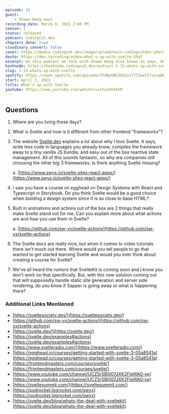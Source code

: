 ```yaml
---
episode: 15
guest: 
    - Shawn-Wang-swyx
recording_date: March 9, 2021 2:00 PM
season: 1
status: released
podcast: CodingCat.dev
chapters_done: true
cloudinary_convert: false
cover: https://media.codingcat.dev/image/upload/main-codingcatdev-photo/cpg2clvczhzzvetwruul.png
devto: https://dev.to/codingcatdev/what-s-up-with-svelte-59a7
excerpt: On this podcast we talk with Shawn Wang also known as swyx. We dive into what is happening with Svelte, the Svelte Society, and Svelte Radio.
hashnode: https://hashnode.codingcat.dev/podcast-1-15-whats-up-with-svelte
slug: 1-15-whats-up-with-svelte
spotify: https://open.spotify.com/episode/7FdRpURFJO5ZutrfT1weYI?si=qBkv3gHyQZKTJIbu1Tq5Pw
start: April 7, 2021
title: What's up with Svelte
youtube: https://www.youtube.com/watch?v=xLhuUShkYkM
---
```

## Questions

1. Where are you living these days?
2. What is Svelte and how is it different from other frontend "frameworks"?
3. The website [Svelte.dev](http://svelte.dev) explains a lot about why I love Svelte. It says, write less code in languages you already know, compiles the framework away to a tiny vanilla JS bundle, and easy out of the box reactive state management. All of this sounds fantastic, so why are companies still choosing the other big 3 frameworks. Is there anything Svelte missing?
    
    a. [https://www.swyx.io/svelte-sites-react-apps/](https://www.swyx.io/svelte-sites-react-apps/)
    
4. I saw you have a course on egghead on Design Systems with React and Typescript in Storybook. Do you think Svelte would be a good choice when building a design system since it is so close to base HTML?
5. Built in animations and actions out of the box are 2 things that really make Svelte stand out for me.  Can you explain more about what actions are and how you use them in Svelte?
    
    a. [https://github.com/sw-yx/svelte-actions](https://github.com/sw-yx/svelte-actions)
    
6. The Svelte docs are really nice, but when it comes to video tutorials there isn't much out there. Where would you tell people to go that wanted to get started learning Svelte and would you ever think about creating a course for Svelte?
7. We've all heard the rumors that SvelteKit is coming soon and I know you don't work on that specifically. But, with this new solution coming out that will supposedly handle static site generation and server side rendering, do you know if Sapper is going away or what is happening there?

### Additional Links Mentioned

- [https://sveltesociety.dev/](https://sveltesociety.dev/)
- [https://github.com/sw-yx/svelte-actions](https://github.com/sw-yx/svelte-actions)
- [https://svelte.dev/](https://svelte.dev/)
- [https://svelte.dev/examples#actions](https://svelte.dev/examples#actions)
- [https://www.svelteradio.com/](https://www.svelteradio.com/)
- [https://egghead.io/courses/getting-started-with-svelte-3-05a8541a](https://egghead.io/courses/getting-started-with-svelte-3-05a8541a)
- [https://frontendmasters.com/courses/svelte/](https://frontendmasters.com/courses/svelte/)
- [https://www.youtube.com/channel/UCZSr5B0l07JXK2FIeWA0-jw](https://www.youtube.com/channel/UCZSr5B0l07JXK2FIeWA0-jw)
- [https://sveltesummit.com/](https://sveltesummit.com/)
- [https://podrocket.logrocket.com/swyx](https://podrocket.logrocket.com/swyx)
- [https://svelte.dev/blog/whats-the-deal-with-sveltekit](https://svelte.dev/blog/whats-the-deal-with-sveltekit)